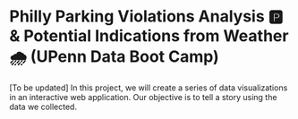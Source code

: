 # Philly Parking Violations Analysis :parking: & Potential Indications from Weather :cloud_with_rain: (UPenn Data Boot Camp)

[To be updated] In this project, we will create a series of data visualizations in an interactive web application. Our objective is to tell a story using the data we collected.
